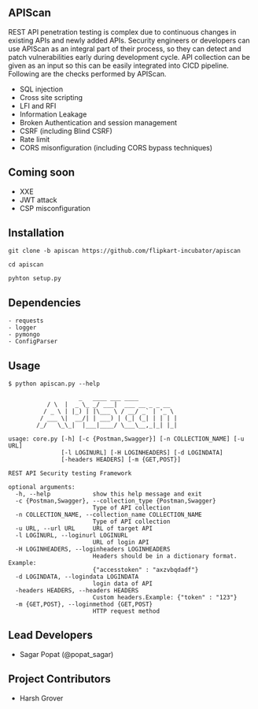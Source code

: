 ## APIScan

REST API penetration testing is complex due to continuous changes in existing APIs and newly added APIs.  Security engineers or developers can use APIScan as an integral part of their process, so they can detect and patch vulnerabilities early during development cycle. API collection can be given as an input so this can be easily integrated into CICD pipeline. Following are the checks performed by APIScan. 

- SQL injection
- Cross site scripting
- LFI and RFI
- Information Leakage
- Broken Authentication and session management
- CSRF (including Blind CSRF)
- Rate limit
- CORS misonfiguration (including CORS bypass techniques)

## Coming soon
- XXE 
- JWT attack 
- CSP misconfiguration


## Installation

```
git clone -b apiscan https://github.com/flipkart-incubator/apiscan

cd apiscan

pyhton setup.py

```

## Dependencies

```
- requests
- logger
- pymongo
- ConfigParser
```

## Usage 

```
$ python apiscan.py --help

     	    	    _   ____ ___ ____
		   / \  |  _ \_ _/ ___|  ___ __ _ _ __
		  / _ \ | |_) | |\___ \ / __/ _` | '_ \
		 / ___ \|  __/| | ___) | (_| (_| | | | |
		/_/   \_\_|  |___|____/ \___\__,_|_| |_|

usage: core.py [-h] [-c {Postman,Swagger}] [-n COLLECTION_NAME] [-u URL]
               [-l LOGINURL] [-H LOGINHEADERS] [-d LOGINDATA]
               [-headers HEADERS] [-m {GET,POST}]

REST API Security testing Framework

optional arguments:
  -h, --help            show this help message and exit
  -c {Postman,Swagger}, --collection_type {Postman,Swagger}
                        Type of API collection
  -n COLLECTION_NAME, --collection_name COLLECTION_NAME
                        Type of API collection
  -u URL, --url URL     URL of target API
  -l LOGINURL, --loginurl LOGINURL
                        URL of login API
  -H LOGINHEADERS, --loginheaders LOGINHEADERS
                        Headers should be in a dictionary format. Example:
                        {"accesstoken" : "axzvbqdadf"}
  -d LOGINDATA, --logindata LOGINDATA
                        login data of API
  -headers HEADERS, --headers HEADERS
                        Custom headers.Example: {"token" : "123"}
  -m {GET,POST}, --loginmethod {GET,POST}
                        HTTP request method

```
## Lead Developers
- Sagar Popat (@popat_sagar) 

## Project Contributors
- Harsh Grover
